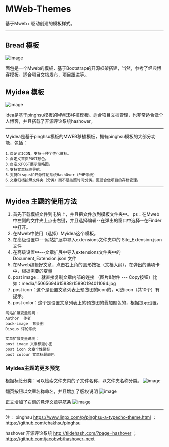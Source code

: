 # MWeb-Themes
基于Mweb+ 驱动创建的模板样式。

---
## Bread 模板
![image](https://github.com/ideacco/MWeb-Themes/blob/master/document/bread2.png)

面包是一个Mweb的模板，基于Bootstrap的开源框架搭建，当然，参考了经典博客模板。适合项目文档发布，项目跟进等。


## Myidea 模板
![image](https://github.com/ideacco/MWeb-Themes/blob/master/document/myidea.jpg)

idea是基于pinghsu模板的MWEB移植模板。适合项目文档管理，也非常适合做个人博客，并且搭载了开源评论系统hashover。

---

Myidea是基于pinghsu模板的MWEB移植模板，拥有pinghsu模板的大部分功能，包括：

```
1.自定义ICON，支持十种个性化徽标。
2.自定义首页POST颜色。
3.自定义POST展示缩略图。
4.支持文章标签导航。
5.支持Disqus和开源评论系统HashOver（PHP系统）
6.文章归档按照文件夹（分类）而不是按照时间分类。更适合做项目的存档管理。
```


---
## Myidea 主题的使用方法

1. 首先下载模板文件到电脑上，并且把文件放到模板文件夹中。
ps：在Mweb中左侧的文件夹上点击右键，并且选择编辑--在弹出的窗口中选择--在Finder中打开。
2. 在Mweb中使用（选择）Myidea这个模板。
3. 在高级设置中---网站扩展中导入extensions文件夹中的 Site_Extension.json 文件
4. 在高级设置中---文章扩展中导入extensions文件夹中的 Document_Extension.json 文件
5. 在Mweb编辑好文章，点击右上角的圆形按钮（文档大纲），在弹出的选项卡中，根据需要的变量
6. post image： 就直接复制文章内部的连接 （图片&附件 --- Copy按钮）比如：media/15065694615888/15890194011094.jpg
7. post icon：这个是设置文章列表上预览图的icon的，可选icon（共10个）有提示。
8. post color：这个是设置文章列表上的预览图的叠加颜色的，根据提示设置。

```
网站扩展变量说明：
Author  作者
back-image  背景图
Disqus 评论系统

文章扩展变量说明：
post image 文章标题小图
post icon 文章个性徽标
post colour 文章标题颜色
```

### Myidea主题的更多预览
根据标签分类：可以检索文件夹内的子文件名称，以文件夹名称分类。
![image](https://github.com/ideacco/MWeb-Themes/blob/master/document/myidea2.png)

翻页按钮以文章名称命名，并且增加了版权说明
![image](https://github.com/ideacco/MWeb-Themes/blob/master/document/myidea3.png)

正文增加了右侧的悬浮文章导航条
![image](https://github.com/ideacco/MWeb-Themes/blob/master/document/myidea4.png)


---
注：
pinghsu https://www.linpx.com/p/pinghsu-a-typecho-theme.html ；https://github.com/chakhsu/pinghsu

hashover 开源评论系统 http://tildehash.com/?page=hashover ；https://github.com/jacobwb/hashover-next
